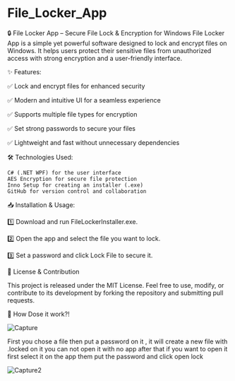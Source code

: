 # File_Locker_App
🔒 File Locker App – Secure File Lock &amp; Encryption for Windows  File Locker App is a simple yet powerful software designed to lock and encrypt files on Windows. It helps users protect their sensitive files from unauthorized access with strong encryption and a user-friendly interface.


✨ Features:

✅ Lock and encrypt files for enhanced security

✅ Modern and intuitive UI for a seamless experience

✅ Supports multiple file types for encryption

✅ Set strong passwords to secure your files

✅ Lightweight and fast without unnecessary dependencies

🛠️ Technologies Used:

    C# (.NET WPF) for the user interface
    AES Encryption for secure file protection
    Inno Setup for creating an installer (.exe)
    GitHub for version control and collaboration

📥 Installation & Usage:

1️⃣ Download and run FileLockerInstaller.exe.

2️⃣ Open the app and select the file you want to lock.

3️⃣ Set a password and click Lock File to secure it.

📌 License & Contribution

This project is released under the MIT License. Feel free to use, modify, or contribute to its development by forking the repository and submitting pull requests.

📌 How Dose it work?!

![Capture](https://github.com/user-attachments/assets/d4a6a17d-12f5-4f09-be79-89c015cd7e4d)

First you chose a file then put a password on it , it will create a new file with .locked on it you can not open it with no app after that if you want to open it first select it on the app them put the password and click open lock

![Capture2](https://github.com/user-attachments/assets/65a1908e-f072-4d54-9228-1d43513ca76e)




